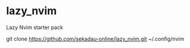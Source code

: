 # lazy_nvim
Lazy Nvim starter pack

git clone https://github.com/sekadau-online/lazy_nvim.git ~/.config/nvim
